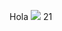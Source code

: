 Hola 
![](https://encrypted-tbn0.gstatic.com/images?q=tbn%3AANd9GcQEc4VcoGPGSh7hvC3ZyvxMIYCcUeJJ9uLtZ5JvPJwwQUhDp1BN)
21
